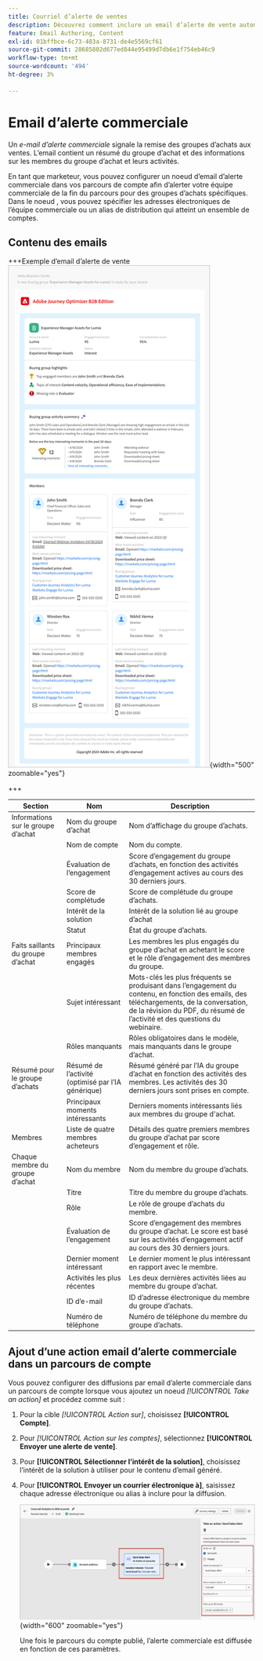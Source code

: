 ```yaml
---
title: Courriel d’alerte de ventes
description: Découvrez comment inclure un email d’alerte de vente automatisé dans vos parcours de compte.
feature: Email Authoring, Content
exl-id: 01bffbce-6c73-483a-8731-de4e5569cf61
source-git-commit: 28685802d677ed844e95499d7db6e1f754eb46c9
workflow-type: tm+mt
source-wordcount: '494'
ht-degree: 3%

---
```


# Email d’alerte commerciale

Un _e-mail d’alerte commerciale_ signale la remise des groupes d’achats aux ventes. L’email contient un résumé du groupe d’achat et des informations sur les membres du groupe d’achat et leurs activités.

En tant que marketeur, vous pouvez configurer un noeud d’email d’alerte commerciale dans vos parcours de compte afin d’alerter votre équipe commerciale de la fin du parcours pour des groupes d’achats spécifiques. Dans le noeud , vous pouvez spécifier les adresses électroniques de l’équipe commerciale ou un alias de distribution qui atteint un ensemble de comptes.

## Contenu des emails

+++Exemple d’email d’alerte de vente
![Exemple d&#39;un email d&#39;alerte commerciale utilisant le modèle par défaut](./assets/sales-alert-email-example.png){width="500" zoomable="yes"}

+++

| Section | Nom | Description |
| - | ---- | ----------- |
| Informations sur le groupe d’achat | Nom du groupe d’achat | Nom d’affichage du groupe d’achats. |
|   | Nom de compte | Nom du compte. |
|   | Évaluation de l’engagement | Score d’engagement du groupe d’achats, en fonction des activités d’engagement actives au cours des 30 derniers jours. |
|   | Score de complétude | Score de complétude du groupe d’achats. |
|   | Intérêt de la solution | Intérêt de la solution lié au groupe d’achat |
|   | Statut | État du groupe d’achats. |
| Faits saillants du groupe d’achat | Principaux membres engagés | Les membres les plus engagés du groupe d’achat en achetant le score et le rôle d’engagement des membres du groupe. |
|   | Sujet intéressant | Mots-clés les plus fréquents se produisant dans l’engagement du contenu, en fonction des emails, des téléchargements, de la conversation, de la révision du PDF, du résumé de l’activité et des questions du webinaire. |
|   | Rôles manquants | Rôles obligatoires dans le modèle, mais manquants dans le groupe d’achat. |
| Résumé pour le groupe d’achats | Résumé de l’activité (optimisé par l’IA générique) | Résumé généré par l’IA du groupe d’achat en fonction des activités des membres. Les activités des 30 derniers jours sont prises en compte. |
|   | Principaux moments intéressants | Derniers moments intéressants liés aux membres du groupe d&#39;achat. |
| Membres | Liste de quatre membres acheteurs | Détails des quatre premiers membres du groupe d’achat par score d’engagement et rôle. |
| Chaque membre du groupe d’achat | Nom du membre | Nom du membre du groupe d’achats. |
|   | Titre | Titre du membre du groupe d’achats. |
|   | Rôle | Le rôle de groupe d’achats du membre. |
|   | Évaluation de l’engagement | Score d’engagement des membres du groupe d’achat. Le score est basé sur les activités d’engagement actif au cours des 30 derniers jours. |
|   | Dernier moment intéressant | Le dernier moment le plus intéressant en rapport avec le membre. |
|   | Activités les plus récentes | Les deux dernières activités liées au membre du groupe d’achat. |
|   | ID d’e-mail | ID d’adresse électronique du membre du groupe d’achats. |
|   | Numéro de téléphone | Numéro de téléphone du membre du groupe d’achats. |

## Ajout d’une action email d’alerte commerciale dans un parcours de compte

Vous pouvez configurer des diffusions par email d’alerte commerciale dans un parcours de compte lorsque vous ajoutez un noeud _[!UICONTROL Take an action]_ et procédez comme suit :

1. Pour la cible _[!UICONTROL Action sur]_, choisissez **[!UICONTROL Compte]**.

1. Pour _[!UICONTROL Action sur les comptes]_, sélectionnez **[!UICONTROL Envoyer une alerte de vente]**.

1. Pour **[!UICONTROL Sélectionner l’intérêt de la solution]**, choisissez l’intérêt de la solution à utiliser pour le contenu d’email généré.

1. Pour **[!UICONTROL Envoyer un courrier électronique à]**, saisissez chaque adresse électronique ou alias à inclure pour la diffusion.

   ![Créer une boîte de dialogue de courrier électronique](assets/sales-alert-email-journey-node.png){width="600" zoomable="yes"}

   Une fois le parcours du compte publié, l’alerte commerciale est diffusée en fonction de ces paramètres.
